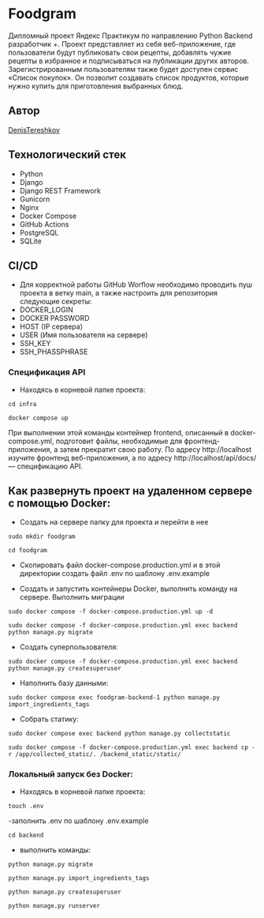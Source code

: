 # Foodgram
 Дипломный проект Яндекс Практикум по направлению Python Backend разработчик +.
 Проект представляет из себя веб-приложение, где пользователи будут публиковать свои рецепты, добавлять чужие рецепты в избранное и подписываться на публикации других авторов. Зарегистрированным пользователям также будет доступен сервис «Список покупок». Он позволит создавать список продуктов, которые нужно купить для приготовления выбранных блюд.
## Автор
[DenisTereshkov](https://github.com/DenisTereshkov)
## Технологический стек
- Python
- Django
- Django REST Framework
- Gunicorn
- Nginx
- Docker Compose
- GitHub Actions
- PostgreSQL
- SQLite
## CI/CD
- Для корректной работы GitHub Worflow необходимо проводить пуш проекта в ветку main, а также настроить для репозитория следующие секреты:
- DOCKER_LOGIN
- DOCKER PASSWORD
- HOST (IP сервера)
- USER (Имя пользователя на сервере)
- SSH_KEY
- SSH_PHASSPHRASE

### Спецификация API
- Находясь в корневой папке проекта:
```
cd infra
```
```
docker compose up
``` 
При выполнении этой команды контейнер frontend, описанный в docker-compose.yml, подготовит файлы, необходимые для фронтенд-приложения, а затем прекратит свою работу. 
По адресу http://localhost изучите фронтенд веб-приложения, а по адресу http://localhost/api/docs/ — спецификацию API.

## Как развернуть проект на удаленном сервере с помощью Docker:
- Создать на сервере папку для проекта и перейти в нее
```
sudo mkdir foodgram
```
```
cd foodgram
```
- Скопировать файл docker-compose.production.yml и в этой директории создать файл .env по шаблону .env.example

- Создать и запустить контейнеры Docker, выполнить команду на сервере. Выполнить миграции
```
sudo docker compose -f docker-compose.production.yml up -d
```
```
sudo docker compose -f docker-compose.production.yml exec backend python manage.py migrate
```

- Создать суперпользователя:
```
sudo docker compose -f docker-compose.production.yml exec backend python manage.py createsuperuser
```
- Наполнить базу данными:
```
sudo docker compose exec foodgram-backend-1 python manage.py import_ingredients_tags
```

- Собрать статику:
```
sudo docker compose exec backend python manage.py collectstatic
```
```
sudo docker compose -f docker-compose.production.yml exec backend cp -r /app/collected_static/. /backend_static/static/
```

### Локальный запуск без Docker:

- Находясь в корневой папке проекта:
```
touch .env 
```
-заполнить .env по шаблону .env.example
```
cd backend
```
- выполнить команды:
```
python manage.py migrate
```
```
python manage.py import_ingredients_tags
```
```
python manage.py createsuperuser
```
```
python manage.py runserver
```